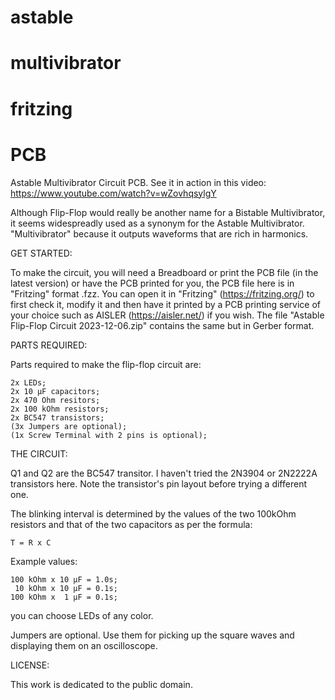 # astable
# multivibrator
# fritzing 
# PCB


Astable Multivibrator Circuit PCB.
See it in action in this video: https://www.youtube.com/watch?v=wZovhqsylgY

Although Flip-Flop would really be another name for a Bistable Multivibrator, it seems widespreadly used as a synonym for the Astable Multivibrator.
"Multivibrator" because it outputs waveforms that are rich in harmonics.


GET STARTED:

To make the circuit, you will need a Breadboard or print the PCB file (in the latest version) 
or have the PCB printed for you, the PCB file here is in "Fritzing" format .fzz. 
You can open it in "Fritzing" (https://fritzing.org/) to first check it, 
modify it and then have it printed by a PCB printing service of your choice such as AISLER (https://aisler.net/) if you wish.
The file "Astable Flip-Flop Circuit 2023-12-06.zip" contains the same but in Gerber format.


PARTS REQUIRED:

Parts required to make the flip-flop circuit are:

	2x LEDs;
	2x 10 μF capacitors;
	2x 470 Ohm resitors;
	2x 100 kOhm resistors;
	2x BC547 transistors;
	(3x Jumpers are optional);
	(1x Screw Terminal with 2 pins is optional);


THE CIRCUIT:

Q1 and Q2 are the BC547 transitor.
I haven't tried the 2N3904 or 2N2222A transistors here. 
Note the transistor's pin layout before trying a different one.

The blinking interval is determined by the values of the two 100kOhm resistors and that of the two capacitors as per the formula: 

	T = R x C

Example values:

	100 kOhm x 10 μF = 1.0s;
	 10 kOhm x 10 μF = 0.1s;
  	100 kOhm x  1 μF = 0.1s;

you can choose LEDs of any color.

Jumpers are optional. Use them for picking up the square waves and displaying them on an oscilloscope.


LICENSE:

This work is dedicated to the public domain. 





